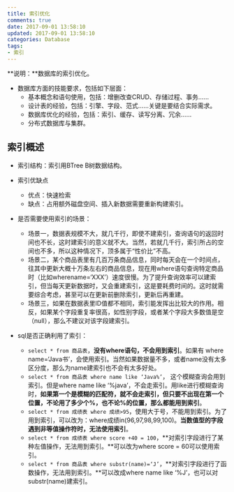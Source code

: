 ```yaml
---
title: 索引优化
comments: true
date: 2017-09-01 13:58:10
updated: 2017-09-01 13:58:10
categories: Database
tags:
- 索引
---
```


**说明：**数据库的索引优化。
<!-- more -->


* 数据库方面的技能要求，包括如下层面：
	* 基本概念和语句使用，包括：增删改查CRUD、存储过程、事务……
	* 设计表的经验，包括：引擎、字段、范式……关键是要结合实际需求。
	* 数据库优化的经验，包括：索引、缓存、读写分离、冗余……
	* 分布式数据库与集群。

## 索引概述

* 索引结构：索引用BTree B树数据结构。
* 索引优缺点
	* 优点：快速检索
	* 缺点：占用额外磁盘空间、插入新数据需要重新构建索引。

* 是否需要使用索引的场景：
	* 场景一，数据表规模不大，就几千行，即使不建索引，查询语句的返回时间也不长，这时建索引的意义就不大。当然，若就几千行，索引所占的空间也不多，所以这种情况下，顶多属于“性价比”不高。
	* 场景二，某个商品表里有几百万条商品信息，同时每天会在一个时间点，往其中更新大概十万条左右的商品信息，现在用where语句查询特定商品时（比如wherename=‘XXX’）速度很慢。为了提升查询效率可以建索引，但当每天更新数据时，又会重建索引，这是要耗费时间的。这时就需要综合考虑，甚至可以在更新前删除索引，更新后再重建。
	* 场景三，如果在数据表里ID值都不相同，索引能发挥出比较大的作用。相反，如果某个字段重复率很高，如性别字段，或者某个字段大多数值是空（null），那么不建议对该字段建索引。

* sql是否正确利用了索引：
	* `select * from 商品表`，**没有where语句，不会用到索引**。如果有 where name=‘Java书’，会使用索引。当然如果数据量不多，或者name没有太多区分度，那么为name建索引也不会有太多好处。
	* `select * from 商品表 where name like ‘Java%’`， 这个模糊查询会用到索引。但是where name like ‘%java’，不会走索引。用like进行模糊查询时，**如果第一个是模糊的匹配符，就不会走索引，但只要不出现在第一个位置，不论用了多少个%，也不论%的位置，那么都能用到索引**。
	* `select * from 成绩表 where 成绩>95`，使用大于号，不能用到索引。为了用到索引，可以改为：where成绩in(96,97,98,99,100)。**当数值型的字段遇到非等值操作符时，无法使用索引**。
	* `select * from 成绩表 where score +40 = 100`，**对索引字段进行了某种左值操作，无法用到索引。**可以改为where score = 60可以使用索引。
	* `select * from 商品表 where substr(name)=‘J’`，**对索引字段进行了函数操作，无法用到索引。**可以改成where name like ‘%J’，也可以对substr(name)建索引。



